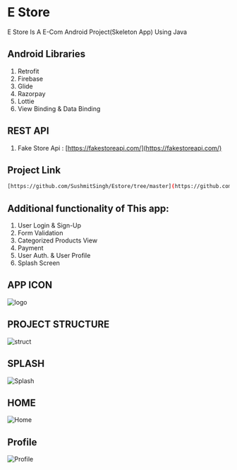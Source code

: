 # E Store
E Store Is A E-Com Android Project(Skeleton App) Using Java 

## Android Libraries
1. Retrofit 
2. Firebase
3. Glide
4. Razorpay
5. Lottie
6. View Binding & Data Binding
## REST API
 1. Fake Store Api : [https://fakestoreapi.com/](https://fakestoreapi.com/)

## Project Link
```bash
[https://github.com/SushmitSingh/Estore/tree/master](https://github.com/SushmitSingh/Estore/tree/master)
```

## Additional functionality of This app:
1. User Login & Sign-Up
2. Form Validation
3. Categorized Products View
4. Payment
5. User Auth. & User Profile
6. Splash Screen
## APP ICON
![logo](https://user-images.githubusercontent.com/60593358/126620280-d808ddb4-58f2-4654-ada0-a2429b64aed6.png)
## PROJECT STRUCTURE
![struct](https://user-images.githubusercontent.com/60593358/126617683-305359f5-b842-4fd3-bf3d-d05cb41e210d.png)
## SPLASH
![Splash](https://user-images.githubusercontent.com/60593358/126617691-01a27146-2292-4531-a9ea-057f8c2afa80.jpg)
## HOME
![Home](https://user-images.githubusercontent.com/60593358/126617677-94821d40-2c07-459a-93ff-866e6e5d8cd2.jpg)
## Profile
![Profile](https://user-images.githubusercontent.com/60593358/126617687-ebad03fa-bb86-4a15-9c47-68fc7f627d9f.jpg)


